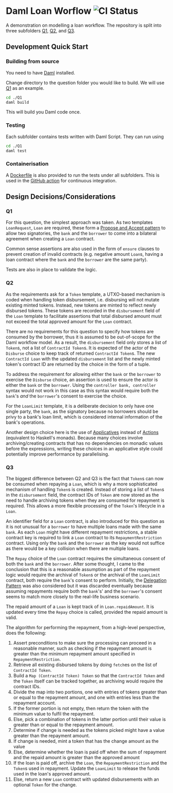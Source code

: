 # Daml Loan Worflow ![CI Status](https://github.com/rexcfnghk/daml-loan-workflow/actions/workflows/docker-image.yml/badge.svg)

A demonstration on modelling a loan workflow. The repository is split into three subfolders [Q1], [Q2], and [Q3].

[Q1]: ./Q1/
[Q2]: ./Q2/
[Q3]: ./Q3/

## Development Quick Start

### Building from source

You need to have [Daml] installed.

[Daml]: https://docs.daml.com

Change directory to the question folder you would like to build. We will use [Q1] as an example.

```bash
cd ./Q1
daml build
```

This will build you Daml code once.

### Testing

Each subfolder contains tests written with Daml Script. They can run using

```bash
cd ./Q1
daml test
```

### Containerisation

A [Dockerfile] is also provided to run the tests under all subfolders. This is used in the [GitHub action] for continuous integration.

[Dockerfile]: ./Dockerfile
[GitHub action]: ./.github/docker-image.yml

## Design Decisions/Considerations

### Q1

For this question, the simplest approach was taken. As two templates `LoanRequest`, `Loan` are required, these form a [Propose and Accept pattern](https://docs.daml.com/daml/patterns/propose-accept.html) to allow two signatories, the `bank` and the `borrower` to come into a bilateral agreement when creating a `Loan` contract.

Common sense assertions are also used in the form of `ensure` clauses to prevent creation of invalid contracts (e.g. negative amount `Loan`s, having a loan contract where the `bank` and the `borrower` are the same party).

Tests are also in place to validate the logic.

### Q2

As the requirements ask for a `Token` template, a UTXO-based mechanism is coded when handling token disbursement, i.e. disbursing will not mutate existing minted tokens. Instead, new tokens are minted to reflect newly disbursed tokens. These tokens are recorded in the `disbursement` field of the `Loan` template to facilitate assertions that total disbursed amount must not exceed the total approved amount for the `Loan` contract.

There are no requirements for this question to specify how tokens are consumed by the borrower, thus it is assumed to be out-of-scope for the Daml workflow model. As a result, the `disbursement` field only stores a list of `Token`s, not a list of `ContractId Token`s. It is expected of the actor of the `Disburse` choice to keep track of returned `ContractId Token`s. The new `ContractId Loan` with the updated `disbursement` list and the newly minted token's contract ID are returned by the choice in the form of a tuple.

To address the requirement for allowing either the `bank` or the `borrower` to exercise the `Disburse` choice, an assertion is used to ensure the actor is either the `bank` or the `borrower`. Using the `controller bank, controller` syntax would not work in this case as this syntax would require both the `bank`'s *and* the `borrower`'s consent to exercise the choice.

For the `LoanLimit` template, it is a deliberate decision to only have one single party, the `bank`, as the signatory because no borrowers should be privy to a bank's loan limit, which is considered internal information of the bank's operations.

Another design choice here is the use of [Applicatives](https://docs.daml.com/daml/stdlib/Prelude.html#class-da-internal-prelude-applicative-9257) instead of [Actions](https://docs.daml.com/daml/stdlib/DA-Action.html) (equivalent to Haskell's monads). Because many choices involve archiving/creating contracts that has no dependencies on monadic values before the expressions, writing these choices in an applicative style could potentially improve performance by parallelising.

### Q3

The biggest difference between Q2 and Q3 is the fact that `Token`s can now be consumed when repaying a `Loan`, which is why a more sophisticated mechanism of handling `Token`s is created. Instead of storing a list of `Token`s in the `disbursement` field, the contract IDs of `Token` are now stored as the need to handle archiving tokens when they are consumed for repayment is required. This allows a more flexible processing of the `Token`'s lifecycle in a `Loan`.

An identifier field for a `Loan` contract, is also introduced for this question as it is not unusual for a `borrower` to have multiple loans made with the same `bank`. As each `Loan` might have different repayment restrictions, a stable contract key is required to link a `Loan` contract to its `RepaymentRestriction` contract. Using only the `bank` and the `borrower` as the key would not suffice as there would be a key collision when there are multiple loans.

The `Repay` choice of the `Loan` contract requires the simultaneous consent of both the `bank` and the `borrower`. After some thought, I came to the conclusion that this is a reasonable assumption as part of the repayment logic would require the archival of `Token`s or the archival of the `LoanLimit` contract, both require the `bank`'s consent to perform. Initially, the [Delegation Pattern](https://docs.daml.com/daml/patterns/delegation.html) was also considered but it was discarded eventually because assuming repayments require both the `bank`'s' and the `borrower`'s consent seems to match more closely to the real-life business scenario.

The repaid amount of a `Loan` is kept track of in `Loan.repaidAmount`. It is updated every time the `Repay` choice is called, provided the repaid amount is valid.

The algorithm for performing the repayment, from a high-level perspective, does the following:

1. Assert preconditions to make sure the processing can proceed in a reasonable manner, such as checking if the repayment amount is greater than the minimum repayment amount specified in `RepaymentRestriction`.
2. Retrieve all existing disbursed tokens by doing `fetch`es on the list of `ContractId Token`.
3. Build a `Map (ContractId Token) Token` so that the `ContractId Token` and the `Token` itself can be tracked together, as archiving would require the contract IDs.
4. Divide the map into two portions, one with entries of tokens greater than or equal to the repayment amount, and one with entries less than the repayment account.
5. If the former portion is not empty, then return the token with the minimum value to fulfil the repayment.
6. Else, pick a combination of tokens in the latter portion until their value is greater than or equal to the repayment amount.
7. Determine if change is needed as the tokens picked might have a value greater than the repayment amount.
8. If change is needed, mint a token that has the change amount as the value
9. Else, determine whether the loan is paid off when the sum of repayment and the repaid amount is greater than the approved amount
10. If the loan is paid off, archive the `Loan`, the `RepaymentRestriction` and the `Token`s used in repayment. Update the `LoanLimit` to release the funds used in the loan's approved amount.
11. Else, return a new `Loan` contract with updated disbursements with an optional `Token` for the change.
